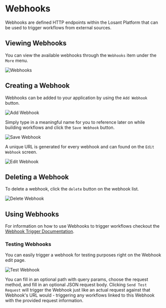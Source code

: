 # Webhooks

Webhooks are defined HTTP endpoints within the Losant Platform that can be used to trigger workflows from external sources.

## Viewing Webhooks

You can view the available webhooks through the `Webhooks` item under the `More` menu.

![Webhooks](/images/applications/webhooks.png "Webhooks")

## Creating a Webhook

Webhooks can be added to your application by using the `Add Webhook` button.

![Add Webhook](/images/applications/add-webhook.png "Add Webhook")

Simply type in a meaningful name for you to reference later on while building workflows and click the `Save Webhook` button.

![Save Webhook](/images/applications/save-webhook.png "Save Webhook")

A unique URL is generated for every webhook and can found on the `Edit Webhook` screen.

![Edit Webhook](/images/applications/edit-webhook.png "Edit Webhook")

## Deleting a Webhook

To delete a webhook, click the `delete` button on the webhook list.

![Delete Webhook](/images/applications/delete-webhook.png "Delete Webhook")

## Using Webhooks

For information on how to use Webhooks to trigger workflows checkout the [Webhook Trigger Documentation](/workflows/triggers/webhook/).

### Testing Webhooks

You can easily trigger a webhook for testing purposes right on the Webhook edit page.

![Test Webhook](/images/applications/test-webhook.png "Test Webhook")

You can fill in an optional path with query params, choose the request method, and fill in an optional JSON request body.  Clicking `Send Test Request` will trigger the Webhook just like an actual request against that Webhook's URL would - triggering any workflows linked to this Webhook with the provided request information.
